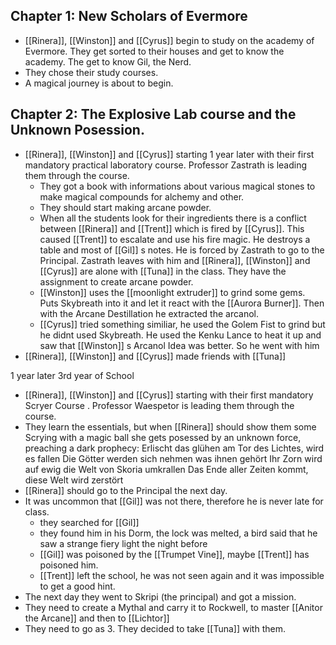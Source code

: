 
## Chapter 1: New Scholars of Evermore
- [[Rinera]], [[Winston]] and [[Cyrus]] begin to study on the academy of Evermore. They get sorted to their houses and get to know the academy. The get to know Gil, the Nerd. 
- They chose their study courses. 
- A magical journey is about to begin. 

## Chapter 2: The Explosive Lab course and the Unknown Posession.
- [[Rinera]], [[Winston]] and [[Cyrus]] starting 1 year later with their first mandatory practical laboratory course. Professor Zastrath is leading them through the course. 
	- They got a book with informations about various magical stones to make magical compounds for alchemy and other.
	- They should start making arcane powder.
	- When all the students look for their ingredients there is a conflict between [[Rinera]] and [[Trent]] which is fired by [[Cyrus]]. This caused [[Trent]] to escalate and use his fire magic. He destroys a table and most of [[Gil]] s notes. He is forced by Zastrath to go to the Principal. Zastrath leaves with him and [[Rinera]], [[Winston]] and [[Cyrus]] are alone with [[Tuna]] in the class. They have the assignment to create arcane powder. 
	- [[Winston]] uses the [[moonlight extruder]] to grind some gems. Puts Skybreath into it and let it react with the [[Aurora Burner]]. Then with the Arcane Destillation he extracted the arcanol.
	- [[Cyrus]] tried something similiar, he used the Golem Fist to grind but he didnt used Skybreath. He used the Kenku Lance to heat it up and saw that [[Winston]] s Arcanol Idea was better. So he went with him
- [[Rinera]], [[Winston]] and [[Cyrus]] made friends with [[Tuna]] 

1 year later  3rd year of School

- [[Rinera]], [[Winston]] and [[Cyrus]] starting with their first mandatory Scryer Course . Professor Waespetor is leading them through the course. 
- They learn the essentials, but when [[Rinera]] should show them some Scrying with a magic ball she gets posessed by an unknown force, preaching a dark prophecy:
Erlischt das glühen am Tor des Lichtes, wird es fallen
Die Götter werden sich nehmen was ihnen gehört
Ihr Zorn wird auf ewig die Welt von Skoria umkrallen
Das Ende aller Zeiten kommt, diese Welt wird zerstört
- [[Rinera]] should go to the Principal the next day.
- It was uncommon that [[Gil]] was not there, therefore he is never late for class.
	- they searched for [[Gil]] 
	- they found him in his Dorm, the lock was melted, a bird said that he saw a strange fiery light the night before
	- [[Gil]] was poisoned by the [[Trumpet Vine]], maybe [[Trent]] has poisoned him.
	- [[Trent]] left the school, he was not seen again and it was impossible to get a good hint.
- The next day they went to Skripi (the principal) and got a mission.
- They need to create a Mythal and carry it to Rockwell, to master [[Anitor the Arcane]] and then to [[Lichtor]]
- They need to go as 3. They decided to take [[Tuna]] with them.

